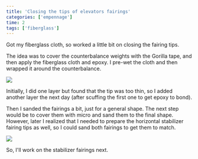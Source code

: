 ```yaml
---
title: 'Closing the tips of elevators fairings'
categories: ['empennage']
time: 2
tags: ['fiberglass']
---
```


Got my fiberglass cloth, so worked a little bit on closing the fairing tips.

<!-- more -->

The idea was to cover the counterbalance weights with the Gorilla tape, and then apply the fiberglass cloth and epoxy. I pre-wet the cloth and then wrapped it around the counterbalance.

![](0-closing-the-tip.jpeg)

Initially, I did one layer but found that the tip was too thin, so I added another layer the next day (after scuffing the first one to get epoxy to bond).

Then I sanded the fairings a bit, just for a general shape. The next step would be to cover them with micro and sand them to the final shape. However, later I realized that I needed to prepare the horizontal stabilizer fairing tips as well, so I could sand both fairings to get them to match.

![](1-tips-closed.jpeg)

So, I'll work on the stabilizer fairings next.
